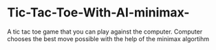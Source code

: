 # Tic-Tac-Toe-With-AI-minimax-
A tic tac toe game that you can play against the computer. Computer chooses the best move possible with the help of the minimax algortihm
